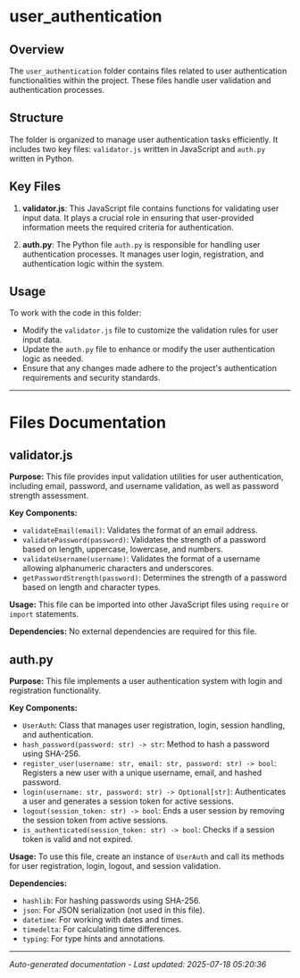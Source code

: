 # user_authentication

## Overview
The `user_authentication` folder contains files related to user authentication functionalities within the project. These files handle user validation and authentication processes.

## Structure
The folder is organized to manage user authentication tasks efficiently. It includes two key files: `validator.js` written in JavaScript and `auth.py` written in Python.

## Key Files
1. **validator.js**: This JavaScript file contains functions for validating user input data. It plays a crucial role in ensuring that user-provided information meets the required criteria for authentication.
   
2. **auth.py**: The Python file `auth.py` is responsible for handling user authentication processes. It manages user login, registration, and authentication logic within the system.

## Usage
To work with the code in this folder:
- Modify the `validator.js` file to customize the validation rules for user input data.
- Update the `auth.py` file to enhance or modify the user authentication logic as needed.
- Ensure that any changes made adhere to the project's authentication requirements and security standards.

---

# Files Documentation

## validator.js

**Purpose:** This file provides input validation utilities for user authentication, including email, password, and username validation, as well as password strength assessment.

**Key Components:**
- `validateEmail(email)`: Validates the format of an email address.
- `validatePassword(password)`: Validates the strength of a password based on length, uppercase, lowercase, and numbers.
- `validateUsername(username)`: Validates the format of a username allowing alphanumeric characters and underscores.
- `getPasswordStrength(password)`: Determines the strength of a password based on length and character types.

**Usage:** This file can be imported into other JavaScript files using `require` or `import` statements.

**Dependencies:** No external dependencies are required for this file.

## auth.py

**Purpose:** This file implements a user authentication system with login and registration functionality.

**Key Components:**
- `UserAuth`: Class that manages user registration, login, session handling, and authentication.
- `hash_password(password: str) -> str`: Method to hash a password using SHA-256.
- `register_user(username: str, email: str, password: str) -> bool`: Registers a new user with a unique username, email, and hashed password.
- `login(username: str, password: str) -> Optional[str]`: Authenticates a user and generates a session token for active sessions.
- `logout(session_token: str) -> bool`: Ends a user session by removing the session token from active sessions.
- `is_authenticated(session_token: str) -> bool`: Checks if a session token is valid and not expired.

**Usage:** To use this file, create an instance of `UserAuth` and call its methods for user registration, login, logout, and session validation.

**Dependencies:** 
- `hashlib`: For hashing passwords using SHA-256.
- `json`: For JSON serialization (not used in this file).
- `datetime`: For working with dates and times.
- `timedelta`: For calculating time differences.
- `typing`: For type hints and annotations.

---
*Auto-generated documentation - Last updated: 2025-07-18 05:20:36*
